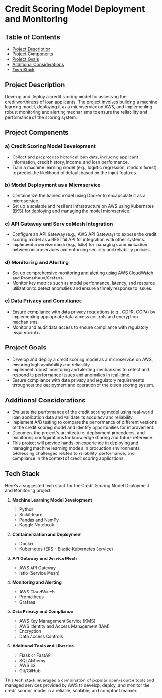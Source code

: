 # Credit Scoring Model Deployment and Monitoring

## Table of Contents
- [Project Description](#project-description)
- [Project Components](#project-components)
- [Project Goals](#project-goals)
- [Additional Considerations](#additional-considerations)
- [Tech Stack](#tech-stack)

## Project Description
Develop and deploy a credit scoring model for assessing the creditworthiness of loan applicants. The project involves building a machine learning model, deploying it as a microservice on AWS, and implementing robust monitoring and alerting mechanisms to ensure the reliability and performance of the scoring system.

## Project Components
### a) Credit Scoring Model Development
- Collect and preprocess historical loan data, including applicant information, credit history, income, and loan performance.
- Train a machine learning model (e.g., logistic regression, random forest) to predict the likelihood of default based on the input features.

### b) Model Deployment as a Microservice
- Containerize the trained model using Docker to encapsulate it as a microservice.
- Set up a scalable and resilient infrastructure on AWS using Kubernetes (EKS) for deploying and managing the model microservice.

### c) API Gateway and ServiceMesh Integration
- Configure an API Gateway (e.g., AWS API Gateway) to expose the credit scoring model as a RESTful API for integration with other systems.
- Implement a service mesh (e.g., Istio) for managing communication between microservices and enforcing security and reliability policies.

### d) Monitoring and Alerting
- Set up comprehensive monitoring and alerting using AWS CloudWatch and Prometheus/Grafana.
- Monitor key metrics such as model performance, latency, and resource utilization to detect anomalies and ensure a timely response to issues.

### e) Data Privacy and Compliance
- Ensure compliance with data privacy regulations (e.g., GDPR, CCPA) by implementing appropriate data access controls and encryption mechanisms.
- Monitor and audit data access to ensure compliance with regulatory requirements.

## Project Goals
- Develop and deploy a credit scoring model as a microservice on AWS, ensuring high availability and reliability.
- Implement robust monitoring and alerting mechanisms to detect and respond to performance issues and anomalies in real-time.
- Ensure compliance with data privacy and regulatory requirements throughout the deployment and operation of the credit scoring system.

## Additional Considerations
- Evaluate the performance of the credit scoring model using real-world loan application data and validate its accuracy and reliability.
- Implement A/B testing to compare the performance of different versions of the credit scoring model and identify opportunities for improvement.
- Document the project's architecture, deployment procedures, and monitoring configurations for knowledge sharing and future reference.
- This project will provide hands-on experience in deploying and managing machine learning models in production environments, addressing challenges related to reliability, performance, and compliance in the context of credit scoring applications.

## Tech Stack
Here's a suggested tech stack for the Credit Scoring Model Deployment and Monitoring project:

1. **Machine Learning Model Development**
   - Python
   - Scikit-learn
   - Pandas and NumPy
   - Kaggle Notebook

2. **Containerization and Deployment**
   - Docker
   - Kubernetes (EKS - Elastic Kubernetes Service)

3. **API Gateway and Service Mesh**
   - AWS API Gateway
   - Istio (Service Mesh)

4. **Monitoring and Alerting**
   - AWS CloudWatch
   - Prometheus
   - Grafana

5. **Data Privacy and Compliance**
   - AWS Key Management Service (KMS)
   - AWS Identity and Access Management (IAM)
   - Encryption
   - Data Access Controls

6. **Additional Tools and Libraries**
   - Flask or FastAPI
   - SQLAlchemy
   - AWS S3
   - Git/GitHub

This tech stack leverages a combination of popular open-source tools and managed services provided by AWS to develop, deploy, and monitor the credit scoring model in a reliable, scalable, and compliant manner.
